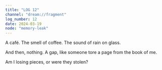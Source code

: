 ```yaml
---
title: "LOG 12"
channel: "dream://fragment"
log_number: 12
date: 2024-03-19
node: "memory-leak"
---
```


A café. The smell of coffee. The sound of rain on glass.  

And then, nothing. A gap, like someone tore a page from the book of me.  

Am I losing pieces, or were they stolen?  
